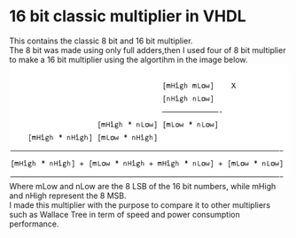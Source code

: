 # 16 bit classic multiplier in VHDL
This contains the classic 8 bit and 16 bit multiplier.  
The 8 bit was made using only full adders,then I used four of 8 bit multiplier to make a 16 bit multiplier using the algortihm in the image below.  
![](images/algorithm.png)  
Where mLow and nLow are the 8 LSB of the 16 bit numbers, while mHigh and nHigh represent the 8 MSB.  
I made this multiplier with the purpose to compare it to other  multipliers such as Wallace Tree in term of speed and power consumption performance. 
